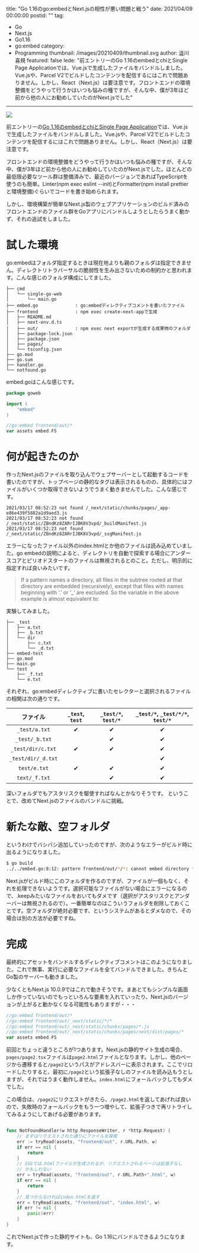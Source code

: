 title: "Go 1.16のgo:embedとNext.jsの相性が悪い問題と戦う"
date: 2021/04/09 00:00:00
postid: ""
tag:
  - Go
  - Next.js
  - Go1.16
  - go:embed
category:
  - Programming
thumbnail: /images/20210409/thumbnail.svg
author: 澁川喜規
featured: false
lede: "前エントリーのGo 1.16のembedとchiとSingle Page Applicationでは、Vue.jsで生成したファイルをバンドルしました。Vue.jsや、Parcel V2でビルドしたコンテンツを配信するにはこれで問題ありません。しかし、React（Next.js）は要注意です。フロントエンドの環境整備をどうやって行うかはいつも悩みの種ですが、そんな中、僕が3年ほど前から他の人にお勧めしていたのがNext.jsでした"
---

<img src="/images/20210409/nextjs_and_go_icon.svg" class="img-middle-size" loading="lazy">

前エントリーの[Go 1.16のembedとchiとSingle Page Application](/articles/20210408/)では、Vue.jsで生成したファイルをバンドルしました。Vue.jsや、Parcel V2でビルドしたコンテンツを配信するにはこれで問題ありません。しかし、React（Next.js）は要注意です。

フロントエンドの環境整備をどうやって行うかはいつも悩みの種ですが、そんな中、僕が3年ほど前から他の人にお勧めしていたのがNext.jsでした。ほとんどの最低限必要なツール群は整備済みで、最近のバージョンであればTypeScriptを使うのも簡単。Linter(npm exec eslint --init)とFormatter(npm install prettierと環境整備)ぐらいでコードを書き始められます。

しかし、環境構築が簡単なNext.js製のウェブアプリケーションのビルド済みのフロントエンドのファイル群をGoアプリにバンドルしようとしたらうまく動かず、それの追試をしました。

# 試した環境

go:embedはフォルダ指定するときは現在地よりも親のフォルダは指定できません。ディレクトリトラバーサルの脆弱性を生み出さないための制約かと思われます。こんな感じのフォルダ構成にしてました。

```
├── cmd
│   └── single-go-web
│       └── main.go
├── embed.go              : go:embedディレクティブコメントを書いたファイル
├── frontend              : npm exec create-next-appで生成
│   ├── README.md
│   ├── next-env.d.ts
│   ├── out/              : npm exec next exportが生成する成果物のフォルダ
│   ├── package-lock.json
│   ├── package.json
│   ├── pages/
│   └── tsconfig.json
├── go.mod
├── go.sum
├── handler.go
└── notfound.go
```

embed.goはこんな感じです。

```go embed.go
package goweb

import (
    "embed"
)

//go:embed frontend/out/*
var assets embed.FS
```

# 何が起きたのか

作ったNext.jsのファイルを取り込んでウェブサーバーとして起動するコードを書いたのですが、トップページの静的なタグは表示されるものの、具体的にはファイルがいくつか取得できないようでうまく動きませんでした。こんな感じです。

```
2021/03/17 08:52:23 not found /_next/static/chunks/pages/_app-e86e439f5882a1d9aed3.js
2021/03/17 08:52:23 not found /_next/static/ZBndKz8ZARrIJBK8V3vpd/_buildManifest.js
2021/03/17 08:52:23 not found /_next/static/ZBndKz8ZARrIJBK8V3vpd/_ssgManifest.js
```

エラーになったファイル以外のindex.htmlとか他のファイルは読み込めていました。go embedの説明によると、ディレクトリを自動で探索する場合にアンダースコアとピリオドスタートのファイルは無視されるとのこと。ただし、明示的に指定すれば良いみたいです。

> If a pattern names a directory, all files in the subtree rooted at that directory are embedded (recursively), except that files with names beginning with ‘.’ or ‘_’ are excluded. So the variable in the above example is almost equivalent to:

実験してみました。

```
├── _test
│   ├── a.txt
│   ├── _b.txt
│   └── dir
│       ├── c.txt
│       └── _d.txt
├── embed-test
├── go.mod
├── main.go
└── test
    ├── _f.txt
    └── e.txt
```

それぞれ、go:embedディレクティブに書いたセレクターと選択されるファイルの相関は次の通りです。

| ファイル | `_test`, `test` | `_test/*`, `test/*` |  `_test/*`, `_test/*/*`, `test/*` |
|:-:|:-:|:-:|:-:|
| `_test/a.txt` | ✔︎ | ✔︎ | ✔︎ |
| `_test/_b.txt` |   | ✔︎  | ✔︎ |
| `_test/dir/c.txt` | ✔︎ | ✔︎  | ✔︎ |
| `_test/dir/_d.txt` |   |   | ✔︎ |
| `test/e.txt` | ✔︎ |  ✔︎ | ✔︎ |
| `text/_f.txt` |   |  ✔︎ | ✔︎ |

深いフォルダでもアスタリスクを駆使すればなんとかなりそうです。 ということで、改めてNext.jsのファイルのバンドルに挑戦。

# 新たな敵、空フォルダ

というわけでバシバシ追加していったのですが、次のようなエラーがビルド時に出るようになりました。

```sh
$ go build
../../embed.go:8:12: pattern frontend/out/*/*: cannot embed directory frontend/out/_next/qi68kQOpQjkJ0HbA6IoFl: contains no embeddable files
```

Next.jsがビルド時にこのフォルダを作るのですが、ファイルが一個もなく、それを処理できないようです。選択可能なファイルがない場合にエラーになるので、.keepみたいなファイルをおいてもダメです（選択がアスタリスクとアンダーバーは無視されるので）。一番簡単なのはこういうフォルダを削除しておくことです。空フォルダが絶対必要です、というシステムがあるとダメなので、その場合は別の方法が必要ですね。

# 完成

最終的にアセットをバンドルするディレクティブコメントはこのようになりました。これで無事、実行に必要なファイルを全てバンドルできました。きちんとGo製のサーバーも動きました。

少なくともNext.js 10.0.9ではこれで動きそうです。まあとてもシンプルな画面しか作っていないのでもっといろんな要素を入れていったり、Next.jsのバージョンが上がると動かなくなる可能性もありますが・・・

```go asset.go
//go:embed frontend/out/*
//go:embed frontend/out/_next/static/*/*
//go:embed frontend/out/_next/static/chunks/pages/*.js
//go:embed frontend/out/_next/static/chunks/pages/next/dist/pages/*
var assets embed.FS
```

前回とちょっと違うところが1つあります。Next.jsの静的サイト生成の場合、``pages/page2.tsx``ファイルは``page2.html``ファイルとなります。しかし、他のページから遷移すると``/page2``というパスがアドレスバーに表示されます。ここでリロードしたりすると、最初に``/page2``という拡張子なしのファイルを読み込もうとしますが、それではうまく動作しません。``index.html``にフォールバックしてもダメでした。

この場合は、``/page2``にリクエストがきたら、``/page2.html``を返してあげれば良いので、失敗時のフォールバックをもう一つ増やして、拡張子つきで再リトライしてみるようにしてあげる必要があります。

```go notfound.go

func NotFoundHandler(w http.ResponseWriter, r *http.Request) {
	// まずはリクエストされた通りにファイルを探索
	err := tryRead(assets, "frontend/out", r.URL.Path, w)
	if err == nil {
		return
	}
	// SSGでは.htmlファイルが生成されるが、リクエストされるページは拡張子なし
	// かもしれない
	err = tryRead(assets, "frontend/out", r.URL.Path+".html", w)
	if err == nil {
		return
	}
	// 見つからなければindex.htmlを返す
	err = tryRead(assets, "frontend/out", "index.html", w)
	if err != nil {
		panic(err)
	}
}
```

これでNext.jsで作った静的サイトも、Go 1.16にバンドルできるようになります。

